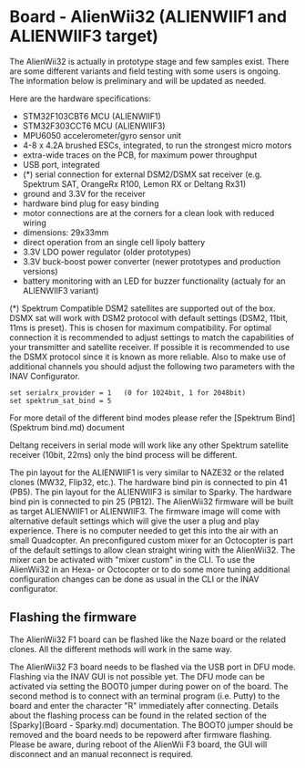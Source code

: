 # Board - AlienWii32 (ALIENWIIF1 and ALIENWIIF3 target)

The AlienWii32 is actually in prototype stage and few samples exist. There are some different variants and field testing with some users is ongoing. The information below is preliminary and will be updated as needed.

Here are the hardware specifications:

- STM32F103CBT6 MCU (ALIENWIIF1)
- STM32F303CCT6 MCU (ALIENWIIF3)
- MPU6050 accelerometer/gyro sensor unit
- 4-8 x 4.2A brushed ESCs, integrated, to run the strongest micro motors
- extra-wide traces on the PCB, for maximum power throughput
- USB port, integrated
- (*) serial connection for external DSM2/DSMX sat receiver (e.g. Spektrum SAT, OrangeRx R100, Lemon RX or Deltang Rx31)
- ground and 3.3V for the receiver
- hardware bind plug for easy binding
- motor connections are at the corners for a clean look with reduced wiring
- dimensions: 29x33mm
- direct operation from an single cell lipoly battery
- 3.3V LDO power regulator (older prototypes)
- 3.3V buck-boost power converter (newer prototypes and production versions)
- battery monitoring with an LED for buzzer functionality (actualy for an ALIENWIIF3 variant)

(*) Spektrum Compatible DSM2 satellites are supported out of the box. DSMX sat will work with DSM2 protocol with default settings (DSM2, 11bit, 11ms is preset). This is chosen for maximum compatibility. For optimal connection it is recommended to adjust settings to match the capabilities of your transmitter and satellite receiver. If possible it is recommended to use the DSMX protocol since it is known as more reliable. Also to make use of additional channels you should adjust the following two parameters with the INAV Configurator.

    set serialrx_provider = 1   (0 for 1024bit, 1 for 2048bit)
    set spektrum_sat_bind = 5

For more detail of the different bind modes please refer the [Spektrum Bind](Spektrum bind.md) document

Deltang receivers in serial mode will work like any other Spektrum satellite receiver (10bit, 22ms) only the bind process will be different.

The pin layout for the ALIENWIIF1 is very similar to NAZE32 or the related clones (MW32, Flip32, etc.). The hardware bind pin is connected to pin 41 (PB5). The pin layout for the ALIENWIIF3 is similar to Sparky. The hardware bind pin is connected to pin 25 (PB12). The AlienWii32 firmware will be built as target ALIENWIIF1 or ALIENWIIF3. The firmware image will come with alternative default settings which will give the user a plug and play experience. There is no computer needed to get this into the air with an small Quadcopter. An preconfigured custom mixer for an Octocopter is part of the default settings to allow clean straight wiring with the AlienWii32. The mixer can be activated with "mixer custom" in the CLI. To use the AlienWii32 in an Hexa- or Octocopter or to do some more tuning additional configuration changes can be done as usual in the CLI or the INAV configurator.

## Flashing the firmware

The AlienWii32 F1 board can be flashed like the Naze board or the related clones. All the different methods will work in the same way.

The AlienWii32 F3 board needs to be flashed via the USB port in DFU mode. Flashing via the INAV GUI is not possible yet. The DFU mode can be activated via setting the BOOT0 jumper during power on of the board. The second method is to connect with an terminal program (i.e. Putty) to the board and enter the character "R" immediately after connecting. Details about the flashing process can be found in the related section of the [Sparky](Board - Sparky.md) documentation. The BOOT0 jumper should be removed and the board needs to be repowerd after firmware flashing. Please be aware, during reboot of the AlienWii F3 board, the GUI will disconnect and an manual reconnect is required.
